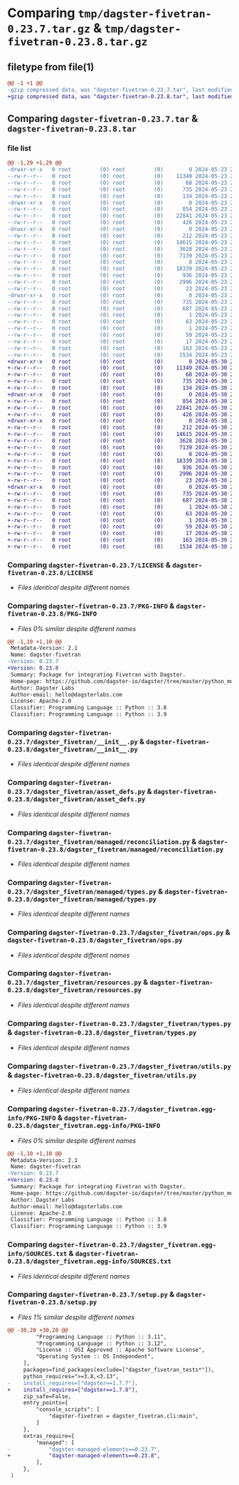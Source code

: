 # Comparing `tmp/dagster-fivetran-0.23.7.tar.gz` & `tmp/dagster-fivetran-0.23.8.tar.gz`

## filetype from file(1)

```diff
@@ -1 +1 @@
-gzip compressed data, was "dagster-fivetran-0.23.7.tar", last modified: Thu May 23 20:59:23 2024, max compression
+gzip compressed data, was "dagster-fivetran-0.23.8.tar", last modified: Thu May 30 22:28:06 2024, max compression
```

## Comparing `dagster-fivetran-0.23.7.tar` & `dagster-fivetran-0.23.8.tar`

### file list

```diff
@@ -1,29 +1,29 @@
-drwxr-xr-x   0 root         (0) root         (0)        0 2024-05-23 20:59:23.795054 dagster-fivetran-0.23.7/
--rw-r--r--   0 root         (0) root         (0)    11349 2024-05-23 20:50:32.000000 dagster-fivetran-0.23.7/LICENSE
--rw-r--r--   0 root         (0) root         (0)       68 2024-05-23 20:50:32.000000 dagster-fivetran-0.23.7/MANIFEST.in
--rw-r--r--   0 root         (0) root         (0)      735 2024-05-23 20:59:23.795054 dagster-fivetran-0.23.7/PKG-INFO
--rw-r--r--   0 root         (0) root         (0)      134 2024-05-23 20:50:32.000000 dagster-fivetran-0.23.7/README.md
-drwxr-xr-x   0 root         (0) root         (0)        0 2024-05-23 20:59:23.795054 dagster-fivetran-0.23.7/dagster_fivetran/
--rw-r--r--   0 root         (0) root         (0)      854 2024-05-23 20:50:32.000000 dagster-fivetran-0.23.7/dagster_fivetran/__init__.py
--rw-r--r--   0 root         (0) root         (0)    22841 2024-05-23 20:50:32.000000 dagster-fivetran-0.23.7/dagster_fivetran/asset_defs.py
--rw-r--r--   0 root         (0) root         (0)      426 2024-05-23 20:50:32.000000 dagster-fivetran-0.23.7/dagster_fivetran/cli.py
-drwxr-xr-x   0 root         (0) root         (0)        0 2024-05-23 20:59:23.795054 dagster-fivetran-0.23.7/dagster_fivetran/managed/
--rw-r--r--   0 root         (0) root         (0)      212 2024-05-23 20:50:32.000000 dagster-fivetran-0.23.7/dagster_fivetran/managed/__init__.py
--rw-r--r--   0 root         (0) root         (0)    14615 2024-05-23 20:50:32.000000 dagster-fivetran-0.23.7/dagster_fivetran/managed/reconciliation.py
--rw-r--r--   0 root         (0) root         (0)     3628 2024-05-23 20:50:32.000000 dagster-fivetran-0.23.7/dagster_fivetran/managed/types.py
--rw-r--r--   0 root         (0) root         (0)     7139 2024-05-23 20:50:32.000000 dagster-fivetran-0.23.7/dagster_fivetran/ops.py
--rw-r--r--   0 root         (0) root         (0)        8 2024-05-23 20:50:32.000000 dagster-fivetran-0.23.7/dagster_fivetran/py.typed
--rw-r--r--   0 root         (0) root         (0)    18339 2024-05-23 20:50:32.000000 dagster-fivetran-0.23.7/dagster_fivetran/resources.py
--rw-r--r--   0 root         (0) root         (0)      936 2024-05-23 20:50:32.000000 dagster-fivetran-0.23.7/dagster_fivetran/types.py
--rw-r--r--   0 root         (0) root         (0)     2996 2024-05-23 20:50:32.000000 dagster-fivetran-0.23.7/dagster_fivetran/utils.py
--rw-r--r--   0 root         (0) root         (0)       23 2024-05-23 20:50:32.000000 dagster-fivetran-0.23.7/dagster_fivetran/version.py
-drwxr-xr-x   0 root         (0) root         (0)        0 2024-05-23 20:59:23.795054 dagster-fivetran-0.23.7/dagster_fivetran.egg-info/
--rw-r--r--   0 root         (0) root         (0)      735 2024-05-23 20:59:23.000000 dagster-fivetran-0.23.7/dagster_fivetran.egg-info/PKG-INFO
--rw-r--r--   0 root         (0) root         (0)      687 2024-05-23 20:59:23.000000 dagster-fivetran-0.23.7/dagster_fivetran.egg-info/SOURCES.txt
--rw-r--r--   0 root         (0) root         (0)        1 2024-05-23 20:59:23.000000 dagster-fivetran-0.23.7/dagster_fivetran.egg-info/dependency_links.txt
--rw-r--r--   0 root         (0) root         (0)       63 2024-05-23 20:59:23.000000 dagster-fivetran-0.23.7/dagster_fivetran.egg-info/entry_points.txt
--rw-r--r--   0 root         (0) root         (0)        1 2024-05-23 20:59:23.000000 dagster-fivetran-0.23.7/dagster_fivetran.egg-info/not-zip-safe
--rw-r--r--   0 root         (0) root         (0)       59 2024-05-23 20:59:23.000000 dagster-fivetran-0.23.7/dagster_fivetran.egg-info/requires.txt
--rw-r--r--   0 root         (0) root         (0)       17 2024-05-23 20:59:23.000000 dagster-fivetran-0.23.7/dagster_fivetran.egg-info/top_level.txt
--rw-r--r--   0 root         (0) root         (0)      163 2024-05-23 20:59:23.799054 dagster-fivetran-0.23.7/setup.cfg
--rw-r--r--   0 root         (0) root         (0)     1534 2024-05-23 20:50:32.000000 dagster-fivetran-0.23.7/setup.py
+drwxr-xr-x   0 root         (0) root         (0)        0 2024-05-30 22:28:06.250568 dagster-fivetran-0.23.8/
+-rw-r--r--   0 root         (0) root         (0)    11349 2024-05-30 22:22:14.000000 dagster-fivetran-0.23.8/LICENSE
+-rw-r--r--   0 root         (0) root         (0)       68 2024-05-30 22:22:14.000000 dagster-fivetran-0.23.8/MANIFEST.in
+-rw-r--r--   0 root         (0) root         (0)      735 2024-05-30 22:28:06.250568 dagster-fivetran-0.23.8/PKG-INFO
+-rw-r--r--   0 root         (0) root         (0)      134 2024-05-30 22:22:14.000000 dagster-fivetran-0.23.8/README.md
+drwxr-xr-x   0 root         (0) root         (0)        0 2024-05-30 22:28:06.246568 dagster-fivetran-0.23.8/dagster_fivetran/
+-rw-r--r--   0 root         (0) root         (0)      854 2024-05-30 22:22:14.000000 dagster-fivetran-0.23.8/dagster_fivetran/__init__.py
+-rw-r--r--   0 root         (0) root         (0)    22841 2024-05-30 22:22:14.000000 dagster-fivetran-0.23.8/dagster_fivetran/asset_defs.py
+-rw-r--r--   0 root         (0) root         (0)      426 2024-05-30 22:22:14.000000 dagster-fivetran-0.23.8/dagster_fivetran/cli.py
+drwxr-xr-x   0 root         (0) root         (0)        0 2024-05-30 22:28:06.250568 dagster-fivetran-0.23.8/dagster_fivetran/managed/
+-rw-r--r--   0 root         (0) root         (0)      212 2024-05-30 22:22:14.000000 dagster-fivetran-0.23.8/dagster_fivetran/managed/__init__.py
+-rw-r--r--   0 root         (0) root         (0)    14615 2024-05-30 22:22:14.000000 dagster-fivetran-0.23.8/dagster_fivetran/managed/reconciliation.py
+-rw-r--r--   0 root         (0) root         (0)     3628 2024-05-30 22:22:14.000000 dagster-fivetran-0.23.8/dagster_fivetran/managed/types.py
+-rw-r--r--   0 root         (0) root         (0)     7139 2024-05-30 22:22:14.000000 dagster-fivetran-0.23.8/dagster_fivetran/ops.py
+-rw-r--r--   0 root         (0) root         (0)        8 2024-05-30 22:22:14.000000 dagster-fivetran-0.23.8/dagster_fivetran/py.typed
+-rw-r--r--   0 root         (0) root         (0)    18339 2024-05-30 22:22:14.000000 dagster-fivetran-0.23.8/dagster_fivetran/resources.py
+-rw-r--r--   0 root         (0) root         (0)      936 2024-05-30 22:22:14.000000 dagster-fivetran-0.23.8/dagster_fivetran/types.py
+-rw-r--r--   0 root         (0) root         (0)     2996 2024-05-30 22:22:14.000000 dagster-fivetran-0.23.8/dagster_fivetran/utils.py
+-rw-r--r--   0 root         (0) root         (0)       23 2024-05-30 22:22:14.000000 dagster-fivetran-0.23.8/dagster_fivetran/version.py
+drwxr-xr-x   0 root         (0) root         (0)        0 2024-05-30 22:28:06.250568 dagster-fivetran-0.23.8/dagster_fivetran.egg-info/
+-rw-r--r--   0 root         (0) root         (0)      735 2024-05-30 22:28:06.000000 dagster-fivetran-0.23.8/dagster_fivetran.egg-info/PKG-INFO
+-rw-r--r--   0 root         (0) root         (0)      687 2024-05-30 22:28:06.000000 dagster-fivetran-0.23.8/dagster_fivetran.egg-info/SOURCES.txt
+-rw-r--r--   0 root         (0) root         (0)        1 2024-05-30 22:28:06.000000 dagster-fivetran-0.23.8/dagster_fivetran.egg-info/dependency_links.txt
+-rw-r--r--   0 root         (0) root         (0)       63 2024-05-30 22:28:06.000000 dagster-fivetran-0.23.8/dagster_fivetran.egg-info/entry_points.txt
+-rw-r--r--   0 root         (0) root         (0)        1 2024-05-30 22:28:06.000000 dagster-fivetran-0.23.8/dagster_fivetran.egg-info/not-zip-safe
+-rw-r--r--   0 root         (0) root         (0)       59 2024-05-30 22:28:06.000000 dagster-fivetran-0.23.8/dagster_fivetran.egg-info/requires.txt
+-rw-r--r--   0 root         (0) root         (0)       17 2024-05-30 22:28:06.000000 dagster-fivetran-0.23.8/dagster_fivetran.egg-info/top_level.txt
+-rw-r--r--   0 root         (0) root         (0)      163 2024-05-30 22:28:06.250568 dagster-fivetran-0.23.8/setup.cfg
+-rw-r--r--   0 root         (0) root         (0)     1534 2024-05-30 22:22:14.000000 dagster-fivetran-0.23.8/setup.py
```

### Comparing `dagster-fivetran-0.23.7/LICENSE` & `dagster-fivetran-0.23.8/LICENSE`

 * *Files identical despite different names*

### Comparing `dagster-fivetran-0.23.7/PKG-INFO` & `dagster-fivetran-0.23.8/PKG-INFO`

 * *Files 0% similar despite different names*

```diff
@@ -1,10 +1,10 @@
 Metadata-Version: 2.1
 Name: dagster-fivetran
-Version: 0.23.7
+Version: 0.23.8
 Summary: Package for integrating Fivetran with Dagster.
 Home-page: https://github.com/dagster-io/dagster/tree/master/python_modules/libraries/dagster-fivetran
 Author: Dagster Labs
 Author-email: hello@dagsterlabs.com
 License: Apache-2.0
 Classifier: Programming Language :: Python :: 3.8
 Classifier: Programming Language :: Python :: 3.9
```

### Comparing `dagster-fivetran-0.23.7/dagster_fivetran/__init__.py` & `dagster-fivetran-0.23.8/dagster_fivetran/__init__.py`

 * *Files identical despite different names*

### Comparing `dagster-fivetran-0.23.7/dagster_fivetran/asset_defs.py` & `dagster-fivetran-0.23.8/dagster_fivetran/asset_defs.py`

 * *Files identical despite different names*

### Comparing `dagster-fivetran-0.23.7/dagster_fivetran/managed/reconciliation.py` & `dagster-fivetran-0.23.8/dagster_fivetran/managed/reconciliation.py`

 * *Files identical despite different names*

### Comparing `dagster-fivetran-0.23.7/dagster_fivetran/managed/types.py` & `dagster-fivetran-0.23.8/dagster_fivetran/managed/types.py`

 * *Files identical despite different names*

### Comparing `dagster-fivetran-0.23.7/dagster_fivetran/ops.py` & `dagster-fivetran-0.23.8/dagster_fivetran/ops.py`

 * *Files identical despite different names*

### Comparing `dagster-fivetran-0.23.7/dagster_fivetran/resources.py` & `dagster-fivetran-0.23.8/dagster_fivetran/resources.py`

 * *Files identical despite different names*

### Comparing `dagster-fivetran-0.23.7/dagster_fivetran/types.py` & `dagster-fivetran-0.23.8/dagster_fivetran/types.py`

 * *Files identical despite different names*

### Comparing `dagster-fivetran-0.23.7/dagster_fivetran/utils.py` & `dagster-fivetran-0.23.8/dagster_fivetran/utils.py`

 * *Files identical despite different names*

### Comparing `dagster-fivetran-0.23.7/dagster_fivetran.egg-info/PKG-INFO` & `dagster-fivetran-0.23.8/dagster_fivetran.egg-info/PKG-INFO`

 * *Files 0% similar despite different names*

```diff
@@ -1,10 +1,10 @@
 Metadata-Version: 2.1
 Name: dagster-fivetran
-Version: 0.23.7
+Version: 0.23.8
 Summary: Package for integrating Fivetran with Dagster.
 Home-page: https://github.com/dagster-io/dagster/tree/master/python_modules/libraries/dagster-fivetran
 Author: Dagster Labs
 Author-email: hello@dagsterlabs.com
 License: Apache-2.0
 Classifier: Programming Language :: Python :: 3.8
 Classifier: Programming Language :: Python :: 3.9
```

### Comparing `dagster-fivetran-0.23.7/dagster_fivetran.egg-info/SOURCES.txt` & `dagster-fivetran-0.23.8/dagster_fivetran.egg-info/SOURCES.txt`

 * *Files identical despite different names*

### Comparing `dagster-fivetran-0.23.7/setup.py` & `dagster-fivetran-0.23.8/setup.py`

 * *Files 1% similar despite different names*

```diff
@@ -30,20 +30,20 @@
         "Programming Language :: Python :: 3.11",
         "Programming Language :: Python :: 3.12",
         "License :: OSI Approved :: Apache Software License",
         "Operating System :: OS Independent",
     ],
     packages=find_packages(exclude=["dagster_fivetran_tests*"]),
     python_requires=">=3.8,<3.13",
-    install_requires=["dagster==1.7.7"],
+    install_requires=["dagster==1.7.8"],
     zip_safe=False,
     entry_points={
         "console_scripts": [
             "dagster-fivetran = dagster_fivetran.cli:main",
         ]
     },
     extras_require={
         "managed": [
-            "dagster-managed-elements==0.23.7",
+            "dagster-managed-elements==0.23.8",
         ],
     },
 )
```

